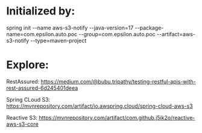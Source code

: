 
# Initialized by:
spring init --name aws-s3-notify --java-version=17 --package-name=com.epsilon.auto.poc --group=com.epsilon.auto.poc --artifact=aws-s3-notify --type=maven-project


# Explore: 
RestAssured:
https://medium.com/@bubu.tripathy/testing-restful-apis-with-rest-assured-6d245401deea

Spring CLoud S3:
https://mvnrepository.com/artifact/io.awspring.cloud/spring-cloud-aws-s3

Reactive S3:
https://mvnrepository.com/artifact/com.github.j5ik2o/reactive-aws-s3-core